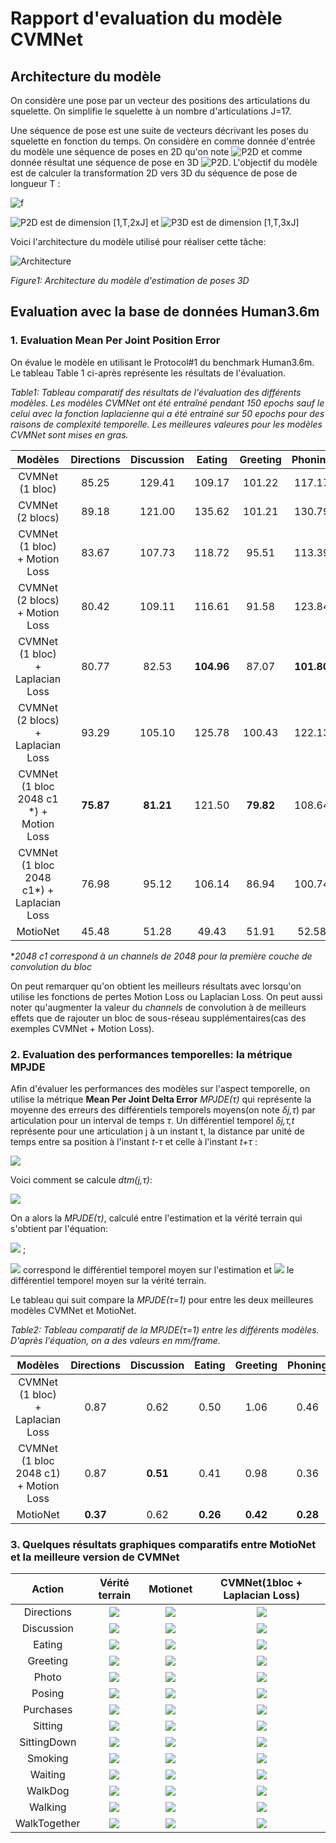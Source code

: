 # Rapport d'evaluation du modèle CVMNet

## Architecture du modèle

On considère une pose par un vecteur des positions des articulations du squelette. On simplifie le squelette à un nombre d'articulations J=17.

Une séquence de pose est une suite de vecteurs décrivant les poses du squelette en fonction du temps. On considère en comme donnée d'entrée du modèle une séquence de poses en 2D qu'on note ![P2D](https://render.githubusercontent.com/render/math?math=P_{2D}) et comme donnée résultat une séquence de pose en 3D ![P2D](https://render.githubusercontent.com/render/math?math=P_{3D}).
L'objectif du modèle est de calculer la transformation 2D vers 3D du séquence de pose de longueur T :

<!-- Une séquence de pose est une suite de vecteurs décrivant les poses du squelette en fonction du temps. On considère en comme donnée d'entrée du modèle une séquence de poses en 2D qu'on note $P_{2D}$ et comme donnée résultat une séquence de pose en 3D $P_{3D}$.
L'objectif du modèle est de calculer la transformation 2D vers 3D du séquence de pose de longueur T : -->

![f](https://render.githubusercontent.com/render/math?math={P_{3D}=f(P_{2D})})

<!-- $$
P_{3D}=f(P_{2D})
$$ -->

![P2D](https://render.githubusercontent.com/render/math?math=P_{2D}) est de dimension [1,T,2xJ] et ![P3D](https://render.githubusercontent.com/render/math?math=P_{3D}) est de dimension [1,T,3xJ]
<!-- $P_{2D}$ est de dimension [1,T,2xJ] et $P_{3D}$ est de dimension [1,T,3xJ] -->

Voici l'architecture du modèle utilisé pour réaliser cette tâche:

![Architecture](./architecture.png)

*Figure1: Architecture du modèle d'estimation de poses 3D*

## Evaluation avec la base de données Human3.6m

### 1. Evaluation Mean Per Joint Position Error

On évalue le modèle en utilisant le Protocol#1 du benchmark Human3.6m. Le tableau Table 1 ci-après représente les résultats de l'évaluation.

*Table1: Tableau comparatif des résultats de l'évaluation des différents modèles. Les modèles CVMNet ont été entraîné pendant 150 epochs sauf le celui avec la fonction laplacienne qui a été entrainé sur 50 epochs pour des raisons de complexité temporelle. Les meilleures valeures pour les modèles CVMNet sont mises en gras.*

|                  Modèles                  | Directions | Discussion |   Eating   | Greeting  |  Phoning   |   Photo    |  Posing   | Purchases |  Sitting   | SittingDown |  Smoking   |  Waiting  |  WalkDog   |  Walking  | WalkTogether |  Average   |
| :---------------------------------------: | :--------: | :--------: | :--------: | :-------: | :--------: | :--------: | :-------: | :-------: | :--------: | :---------: | :--------: | :-------: | :--------: | :-------: | :----------: | :--------: |
|              CVMNet (1 bloc)              |   85.25    |   129.41   |   109.17   |  101.22   |   117.17   |   137.31   |   86.12   |  293.37   |   152.75   |   248.98    |   119.87   |  105.45   |   261.62   |   87.20   |    87.81     |   142.47   |
|             CVMNet (2 blocs)              |   89.18    |   121.00   |   135.62   |  101.21   |   130.79   |   137.12   |   85.83   |  226.98   |   191.31   |   261.97    |   133.23   |  103.17   |   218.35   |   83.93   |    86.03     |   141.25   |
|       CVMNet (1 bloc) + Motion Loss       |   83.67    |   107.73   |   118.72   |   95.51   |   113.39   |   131.98   |   82.64   |  221.00   |   148.74   |   232.07    |   113.56   |   95.76   |   195.00   |   85.04   |    83.95     |   127.99   |
|      CVMNet (2 blocs) + Motion Loss       |   80.42    |   109.11   |   116.61   |   91.58   |   123.84   |   127.46   |   83.96   |  169.57   |   162.69   |   224.39    |   120.81   |   97.64   |   175.52   |   84.30   |    84.20     |   124.20   |
|     CVMNet (1 bloc) + Laplacian Loss      |   80.77    | 82.53  | **104.96** |   87.07   | **101.80** |   107.00   |   77.41   |   98.85   | **137.33** | **178.99**  | **103.43** |   84.37   | **104.32** |   79.16   |  **76.30**   | **100.62** |
|     CVMNet (2 blocs) + Laplacian Loss     |   93.29    |   105.10   |   125.78   |  100.43   |   122.13   |   123.24   |   91.52   |  126.30   |   160.37   |   218.60    |   124.29   |   98.24   |   151.97   |   95.67   |    97.28     |   122.77   |
|  CVMNet (1 bloc 2048 c1 *) + Motion Loss  | **75.87**  |   **81.21**    |   121.50   | **79.82** |   108.64   | **105.01** | **74.01** | **96.15** |   163.11   |   218.32    |   111.94   | **82.91** |   111.98   | **77.02** |    78.16     |   106.22   |
| CVMNet (1 bloc 2048 c1*) + Laplacian Loss |   76.98    |   95.12    |   106.14   |   86.94   |   100.74   |   112.23   |   77.00   |  152.71   |   151.51   |   252.53    |   106.39   |   90.08   |   161.60   |   87.28   |    81.97     |   116.61   |
|                 MotioNet                  |   45.48    |   51.28    |   49.43    |   51.91   |   52.58    |   66.46    |   50.59   |   48.46   |   55.90    |    64.25    |   53.79    |   52.84   |   58.85    |   49.99   |    48.25     |   53.47    |

**2048 c1 correspond à un channels de 2048 pour la première couche de convolution du bloc*

On peut remarquer qu'on obtient les meilleurs résultats avec lorsqu'on utilise les fonctions de pertes Motion Loss ou Laplacian Loss. On peut aussi noter qu'augmenter la valeur du *channels* de convolution à de meilleurs effets que de rajouter un bloc de sous-réseau supplémentaires(cas des exemples CVMNet + Motion Loss).

### 2. Evaluation des performances temporelles: la métrique MPJDE

Afin d'évaluer les performances des modèles sur l'aspect temporelle, on utilise la métrique **Mean Per Joint Delta Error** *MPJDE(&tau;)* qui représente la moyenne des erreurs des différentiels temporels moyens(on note *&delta;j,&tau;*) par articulation pour un interval de temps *&tau;*. Un différentiel temporel *&delta;j,&tau;,t* représente pour une articulation j à un instant t, la distance par unité de temps entre sa position à l'instant _t-&tau;_ et celle à l'instant _t+&tau;_ :

![](dtp.svg)

Voici comment se calcule *dtm(j,&tau;)*:

![](dtm.svg)

On a alors la _MPJDE(&tau;)_, calculé entre l'estimation et la vérité terrain qui s'obtient par l'équation: 

![](mpjde.svg) ;

![](https://render.githubusercontent.com/render/math?math=dtm^{p}) correspond le différentiel temporel moyen sur l'estimation et ![](https://render.githubusercontent.com/render/math?math=dtm^{gt}) le différentiel temporel moyen sur la vérité terrain.

Le tableau qui suit compare la _MPJDE(&tau;=1)_ pour entre les deux meilleures modèles CVMNet et MotioNet.

*Table2: Tableau comparatif de la MPJDE(&tau;=1) entre les différents modèles. D'après l'équation, on a des valeurs en mm/frame.*

|                Modèles                | Directions | Discussion | Eating | Greeting | Phoning | Photo | Posing | Purchases | Sitting | SittingDown | Smoking | Waiting | WalkDog | Walking | WalkTogether | Average |
| :-----------------------------------: | :--------: | :--------: | :----: | :------: | :-----: | :---: | :----: | :-------: | :-----: | :---------: | :-----: | :-----: | :-----: | :-----: | :----------: | :-----: |
|   CVMNet (1 bloc) + Laplacian Loss    |    0.87    |    0.62    |  0.50  |   1.06   |  0.46   | 0.62  |  0.73  |   0.50    |  0.25   |    0.52     |  0.40   |  0.61   |  1.00   |  0.71   |     0.76     |  0.64   |
| CVMNet (1 bloc 2048 c1) + Motion Loss |    0.87    |    **0.51**    |  0.41  |   0.98   |  0.36   | **0.59**  |  0.67  |   0.41    |  0.26   |    0.68     |  **0.32**   |  0.48   |  **0.88**   |  **0.75**   |     **0.74**     |  0.59   |
|               MotioNet                |    **0.37**    |    0.62    |  **0.26**  |   **0.42**   |  **0.28**   | 0.74  |  **0.21**  |   **0.12**    |  **0.07**   |    **0.17**     |  0.43   |  **0.28**   |  1.38   |  0.83   |     0.96     |  **0.48**   |


### 3. Quelques résultats graphiques comparatifs entre MotioNet et la meilleure version de CVMNet

|    Action    |                      Vérité terrain                      |                      Motionet                       |                         CVMNet(1bloc + Laplacian Loss)                          |
| :----------: | :------------------------------------------------------: | :-------------------------------------------------: | :-----------------------------------------------------------------------------: |
|  Directions  |   ![](./demos/evaluation/gt/S9_Directions_2/demo.gif)    |   ![](./demos/motionet/S9_Directions_2/demo.gif)    |   ![](./demos/evaluation/model_bloc1_loss101/clips/S9_Directions_2/demo.gif)    |
|  Discussion  | ![](./demos/evaluation/gt/S9_Discussion%202_2/demo.gif)  | ![](./demos/motionet/S9_Discussion%202_2/demo.gif)  | ![](./demos/evaluation/model_bloc1_loss101/clips/S9_Discussion%202_2/demo.gif)  |
|    Eating    |     ![](./demos/evaluation/gt/S11_Eating_0/demo.gif)     |     ![](./demos/motionet/S11_Eating_0/demo.gif)     |     ![](./demos/evaluation/model_bloc1_loss101/clips/S11_Eating_0/demo.gif)     |
|   Greeting   |  ![](./demos/evaluation/gt/S9_Greeting%201_0/demo.gif)   |  ![](./demos/motionet/S9_Greeting%201_0/demo.gif)   |  ![](./demos/evaluation/model_bloc1_loss101/clips/S9_Greeting%201_0/demo.gif)   |
|    Photo     |      ![](./demos/evaluation/gt/S9_Photo_2/demo.gif)      |      ![](./demos/motionet/S9_Photo_2/demo.gif)      |      ![](./demos/evaluation/model_bloc1_loss101/clips/S9_Photo_2/demo.gif)      |
|    Posing    |   ![](./demos/evaluation/gt/S9_Posing%201_3/demo.gif)    |   ![](./demos/motionet/S9_Posing%201_3/demo.gif)    |   ![](./demos/evaluation/model_bloc1_loss101/clips/S9_Posing%201_3/demo.gif)    |
|  Purchases   |   ![](./demos/evaluation/gt/S11_Purchases_0/demo.gif)    |   ![](./demos/motionet/S11_Purchases_0/demo.gif)    |   ![](./demos/evaluation/model_bloc1_loss101/clips/S11_Purchases_0/demo.gif)    |
|   Sitting    |    ![](./demos/evaluation/gt/S11_Sitting_3/demo.gif)     |    ![](./demos/motionet/S11_Sitting_3/demo.gif)     |    ![](./demos/evaluation/model_bloc1_loss101/clips/S11_Sitting_3/demo.gif)     |
| SittingDown  | ![](./demos/evaluation/gt/S9_SittingDown%201_0/demo.gif) | ![](./demos/motionet/S9_SittingDown%201_0/demo.gif) | ![](./demos/evaluation/model_bloc1_loss101/clips/S9_SittingDown%201_0/demo.gif) |
|   Smoking    |    ![](./demos/evaluation/gt/S11_Smoking_3/demo.gif)     |    ![](./demos/motionet/S11_Smoking_3/demo.gif)     |    ![](./demos/evaluation/model_bloc1_loss101/clips/S11_Smoking_3/demo.gif)     |
|   Waiting    |     ![](./demos/evaluation/gt/S9_Waiting_1/demo.gif)     |     ![](./demos/motionet/S9_Waiting_1/demo.gif)     |     ![](./demos/evaluation/model_bloc1_loss101/clips/S9_Waiting_1/demo.gif)     |
|   WalkDog    |     ![](./demos/evaluation/gt/S9_WalkDog_2/demo.gif)     |     ![](./demos/motionet/S9_WalkDog_2/demo.gif)     |     ![](./demos/evaluation/model_bloc1_loss101/clips/S9_WalkDog_2/demo.gif)     |
|   Walking    |  ![](./demos/evaluation/gt/S11_Walking%201_2/demo.gif)   |  ![](./demos/motionet/S11_Walking%201_2/demo.gif)   |  ![](./demos/evaluation/model_bloc1_loss101/clips/S11_Walking%201_2/demo.gif)   |
| WalkTogether |  ![](./demos/evaluation/gt/S11_WalkTogether_1/demo.gif)  |  ![](./demos/motionet/S11_WalkTogether_1/demo.gif)  |  ![](./demos/evaluation/model_bloc1_loss101/clips/S11_WalkTogether_1/demo.gif)  |
